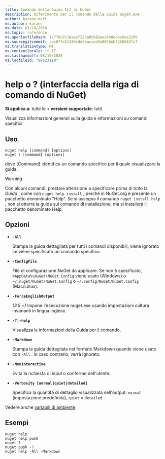 ```yaml
---
title: Comando della Guida CLI di NuGet
description: Riferimento per il comando della Guida nuget.exe
author: karann-msft
ms.author: karann
ms.date: 01/18/2018
ms.topic: reference
ms.openlocfilehash: 12776b7c16aeef223a0b682ee2468edec8ea3295
ms.sourcegitcommit: cbc87fe51330cdd3eacaad3e8656eb4258882fc7
ms.translationtype: MT
ms.contentlocale: it-IT
ms.lasthandoff: 08/19/2020
ms.locfileid: "88623110"
---
```

# <a name="help-or--command-nuget-cli"></a>help o ? (interfaccia della riga di comando di NuGet)

**Si applica a:** tutte le &bullet; **versioni supportate**: tutti

Visualizza informazioni generali sulla guida e informazioni su comandi specifici.

## <a name="usage"></a>Uso

```cli
nuget help [command] [options]
nuget ? [command] [options]
```

dove [Command] identifica un comando specifico per il quale visualizzare la guida.

> [!Warning]
> Con alcuni comandi, prestare attenzione a specificare prima di tutto la *Guida* , come con `nuget help install` , perché in NuGet.org è presente un pacchetto denominato "Help". Se si assegna il comando `nuget install help` , non si otterrà la guida sul comando di installazione, ma si installerà il pacchetto denominato Help.

## <a name="options"></a>Opzioni

- **`-All`**

  Stampa la guida dettagliata per tutti i comandi disponibili; viene ignorato se viene specificato un comando specifico.

- **`-ConfigFile`**

  File di configurazione NuGet da applicare. Se non è specificato, `%AppData%\NuGet\NuGet.Config` viene usato (Windows) o `~/.nuget/NuGet/NuGet.Config` o `~/.config/NuGet/NuGet.Config` (Mac/Linux).

- **`-ForceEnglishOutput`**

  *(3.5 +)* Impone l'esecuzione nuget.exe usando impostazioni cultura invarianti in lingua inglese.

- **`-?|-help`**

  Visualizza le informazioni della Guida per il comando.

- **`-Markdown`**

  Stampa la guida dettagliata nel formato Markdown quando viene usato con `-All` . In caso contrario, verrà ignorato.

- **`-NonInteractive`**

  Evita la richiesta di input o conferme dell'utente.

- **`-Verbosity [normal|quiet|detailed]`**

  Specifica la quantità di dettaglio visualizzata nell'output: `normal` (impostazione predefinita), `quiet` o `detailed` .

Vedere anche [variabili di ambiente](cli-ref-environment-variables.md)

## <a name="examples"></a>Esempi

```cli
nuget help
nuget help push
nuget ?
nuget push -?
nuget help -All -Markdown
```
